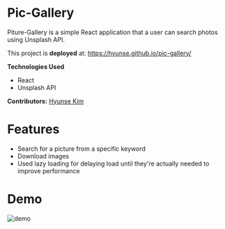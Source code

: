 # Pic-Gallery

Piture-Gallery is a simple React application that a user can search photos using Unsplash API.

This project is **deployed** at: https://hyunse.github.io/pic-gallery/

**Technologies Used**

- React
- Unsplash API

**Contributors:** [Hyunse Kim](https://github.com/Hyunse)

# Features

- Search for a picture from a specific keyword
- Download images
- Used lazy loading for delaying load until they're actually needed to improve performance

# Demo

![demo](./pic.gif)